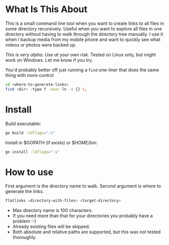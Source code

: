 # What Is This About
This is a small command line tool when you want to create links to all files in some directory recursively.
Useful when you want to explore all files in one directory without having to walk through the directory tree manually.
I use it when I backup media from my mobile phone and want to quickly see what videos or photos were backed up.

*This is very alpha. Use at your own risk.*
Tested on Linux only, but might work on Windows. Let me know if you try.

You'd probably better off just running a `find` one-liner that does the same thing with more control
```bash
cd <where-to-generate-links>
find <dir> -type f -exec ln -s {} \;
```

# Install
Build executable:
```bash
go build -ldflags="-s"
```

Install in $GOPATH (if exists) or $HOME/bin:
```bash
go install -ldflags="-s"
```

# How to use
First argument is the directory name to walk.
Second argument is where to generate the links.

```bash
flatlinks <directory-with-files> <target-directory>
```

- Max directory name is 100 characters.
- If you need more than that for your directories you probably have a problem :-)
- Already existing files will be skipped.
- Both absolute and relative paths are supported, but this was not tested thoroughly.
